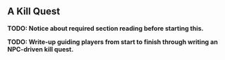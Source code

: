 A Kill Quest
------------

**TODO: Notice about required section reading before starting this.**

**TODO: Write-up guiding players from start to finish through writing an NPC-driven kill quest.**
